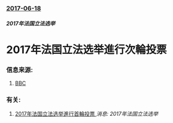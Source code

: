 ### [2017-06-18](/news/2017/06/18/index.md)

##### 2017年法国立法选举
# 2017年法国立法选举進行次輪投票 




### 信息来源:

1. [BBC](http://www.bbc.co.uk/news/world-europe-40317135)

### 有关:

1. [2017年法国立法选举進行首輪投票 ](/zh/news/2017/06/11/2017年法国立法选举進行首輪投票.md) _消息: 2017年法国立法选举_
